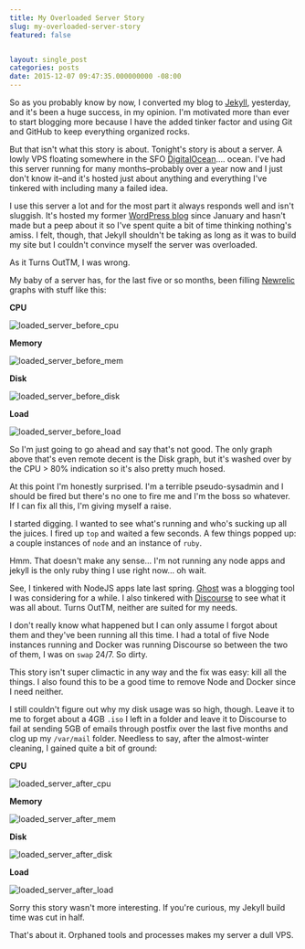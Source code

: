 ```yaml
---
title: My Overloaded Server Story
slug: my-overloaded-server-story
featured: false


layout: single_post
categories: posts
date: 2015-12-07 09:47:35.000000000 -08:00
---
```


So as you probably know by now, I converted my blog to [Jekyll](http://jekyllrb.org/), yesterday, and it's been a huge success, in my opinion. I'm motivated more than ever to start blogging more because I have the added tinker factor and using Git and GitHub to keep everything organized rocks.

But that isn't what this story is about. Tonight's story is about a server. A lowly VPS floating somewhere in the SFO [DigitalOcean](http://digitalocean.com/)…. ocean. I've had this server running for many months–probably over a year now and I just don't know it–and it's hosted just about anything and everything I've tinkered with including many a failed idea.

I use this server a lot and for the most part it always responds well and isn't sluggish. It's hosted my former [WordPress blog](https://johnathan.org/) since January and hasn't made but a peep about it so I've spent quite a bit of time thinking nothing's amiss. I felt, though, that Jekyll shouldn't be taking as long as it was to build my site but I couldn't convince myself the server was overloaded.

As it Turns OutTM, I was wrong.

My baby of a server has, for the last five or so months, been filling [Newrelic](http://newrelic.com/) graphs with stuff like this:

**CPU**

![loaded_server_before_cpu](/assets/images/2015/12/loaded_server_before_cpu.png?resize=525%2C153)

**Memory**

![loaded_server_before_mem](/assets/images/2015/12/loaded_server_before_mem.png?resize=525%2C152)

**Disk**

![loaded_server_before_disk](/assets/images/2015/12/loaded_server_before_disk.png?resize=525%2C125)

**Load**

![loaded_server_before_load](/assets/images/2015/12/loaded_server_before_load.png?resize=525%2C189)

So I'm just going to go ahead and say that's not good. The only graph above that's even remote decent is the Disk graph, but it's washed over by the CPU \> 80% indication so it's also pretty much hosed.

At this point I'm honestly surprised. I'm a terrible pseudo-sysadmin and I should be fired but there's no one to fire me and I'm the boss so whatever. If I can fix all this, I'm giving myself a raise.

I started digging. I wanted to see what's running and who's sucking up all the juices. I fired up `top` and waited a few seconds. A few things popped up: a couple instances of `node` and an instance of `ruby`.

Hmm. That doesn't make any sense… I'm not running any node apps and jekyll is the only ruby thing I use right now… oh wait.

See, I tinkered with NodeJS apps late last spring. [Ghost](http://ghost.org/) was a blogging tool I was considering for a while. I also tinkered with [Discourse](http://discourse.org/) to see what it was all about. Turns OutTM, neither are suited for my needs.

I don't really know what happened but I can only assume I forgot about them and they've been running all this time. I had a total of five Node instances running and Docker was running Discourse so between the two of them, I was on `swap` 24/7. So dirty.

This story isn't super climactic in any way and the fix was easy: kill all the things. I also found this to be a good time to remove Node and Docker since I need neither.

I still couldn't figure out why my disk usage was so high, though. Leave it to me to forget about a 4GB `.iso` I left in a folder and leave it to Discourse to fail at sending 5GB of emails through postfix over the last five months and clog up my `/var/mail` folder. Needless to say, after the almost-winter cleaning, I gained quite a bit of ground:

**CPU**

![loaded_server_after_cpu](/assets/images/2015/12/loaded_server_after_cpu.png?resize=525%2C151)

**Memory**

![loaded_server_after_mem](/assets/images/2015/12/loaded_server_after_mem.png?resize=525%2C151)

**Disk**

![loaded_server_after_disk](/assets/images/2015/12/loaded_server_after_disk.png?resize=525%2C125)

**Load**

![loaded_server_after_load](/assets/images/2015/12/loaded_server_after_load.png?resize=525%2C189)

Sorry this story wasn't more interesting. If you're curious, my Jekyll build time was cut in half.

That's about it. Orphaned tools and processes makes my server a dull VPS.


